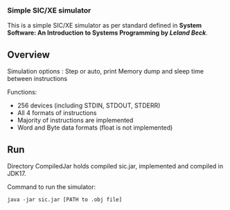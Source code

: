 ### Simple SIC/XE simulator
This is a simple SIC/XE simulator as per standard defined in **System Software: An Introduction to Systems Programming by *Leland Beck***.

## Overview
Simulation options : Step or auto, print Memory dump and sleep time between instructions

Functions:
- 256 devices (including STDIN, STDOUT, STDERR)
- All 4 formats of instructions
- Majority of instructions are implemented
- Word and Byte data formats (float is not implemented)

## Run 
Directory CompiledJar holds compiled sic.jar, implemented and compiled in JDK17.

Command to run the simulator:

    java -jar sic.jar [PATH to .obj file]
